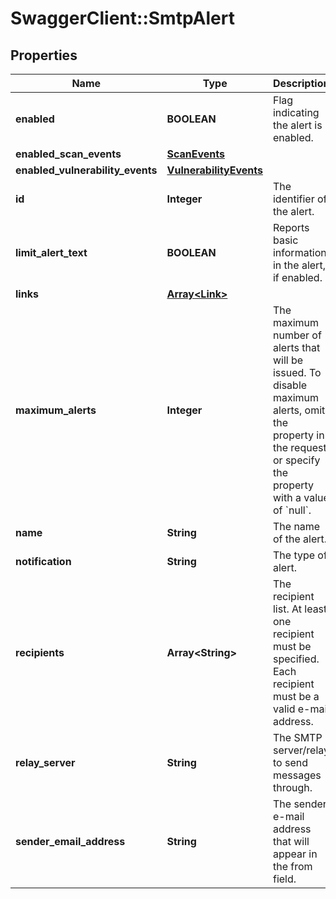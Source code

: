 # SwaggerClient::SmtpAlert

## Properties
Name | Type | Description | Notes
------------ | ------------- | ------------- | -------------
**enabled** | **BOOLEAN** | Flag indicating the alert is enabled. | 
**enabled_scan_events** | [**ScanEvents**](ScanEvents.md) |  | [optional] 
**enabled_vulnerability_events** | [**VulnerabilityEvents**](VulnerabilityEvents.md) |  | [optional] 
**id** | **Integer** | The identifier of the alert. | [optional] 
**limit_alert_text** | **BOOLEAN** | Reports basic information in the alert, if enabled. | [optional] 
**links** | [**Array&lt;Link&gt;**](Link.md) |  | [optional] 
**maximum_alerts** | **Integer** | The maximum number of alerts that will be issued. To disable maximum alerts, omit the property in the request or specify the property with a value of &#x60;null&#x60;. | [optional] 
**name** | **String** | The name of the alert. | 
**notification** | **String** | The type of alert. | 
**recipients** | **Array&lt;String&gt;** | The recipient list. At least one recipient must be specified. Each recipient must be a valid e-mail address. | 
**relay_server** | **String** | The SMTP server/relay to send messages through. | 
**sender_email_address** | **String** | The sender e-mail address that will appear in the from field. | [optional] 

